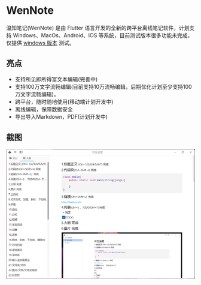 # WenNote
 
温知笔记(WenNote) 是由 Flutter 语言开发的全新的跨平台离线笔记软件，计划支持 Windows、MacOs、Android、IOS 等系统，目前测试版本很多功能未完成，仅提供 [windows 版本](https://github.com/lyming99/WenNote/blob/main/WenNote-windows-x64-1.0.beta.zip) 测试。

## 亮点

- 支持所见即所得富文本编辑(完善中)
- 支持100万文字流畅编辑(目前支持10万流畅编辑，后期优化计划至少支持100万文字流畅编辑)。
- 跨平台，随时随地使用(移动端计划开发中)
- 离线编辑，保障数据安全
- 导出导入Markdown，PDF(计划开发中)

## 截图
![](capture.png)  